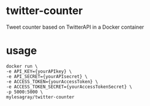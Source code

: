 # twitter-counter
Tweet counter based on TwitterAPI in a Docker container

# usage
```
docker run \
-e API_KEY={yourAPIkey} \
-e API_SECRET={yourAPIsecret} \
-e ACCESS_TOKEN={yourAccessToken} \
-e ACCESS_TOKEN_SECRET={yourAccessTokenSecret} \
-p 5000:5000 \
mylesagray/twitter-counter
```